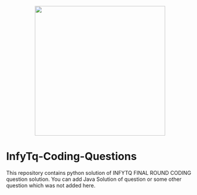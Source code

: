 <p align='center'>
<img src='https://play-lh.googleusercontent.com/aY76D6AyzL5AGew_-qOylEG15FnVuYkdvpp4Qxof1FFwrbIwH1TJkhNa3vL-UMRawHI' height=350 width = 350>
</p>

# InfyTq-Coding-Questions
This repository contains python solution of INFYTQ FINAL ROUND CODING question solution. You can add Java Solution of question or some other question which was not added here.
